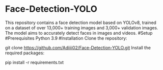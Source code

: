# Face-Detection-YOLO
This repository contains a face detection model based on YOLOv8, trained on a dataset of over 13,000+ training images and 3,000+ validation images. The model aims to accurately detect faces in images and videos.
#Setup
#Prerequisites
Python 3.9
#Installation
Clone the repository:

git clone https://github.com/Adiiii02/Face-Detection-YOLO.git
Install the required packages:

pip install -r requirements.txt
